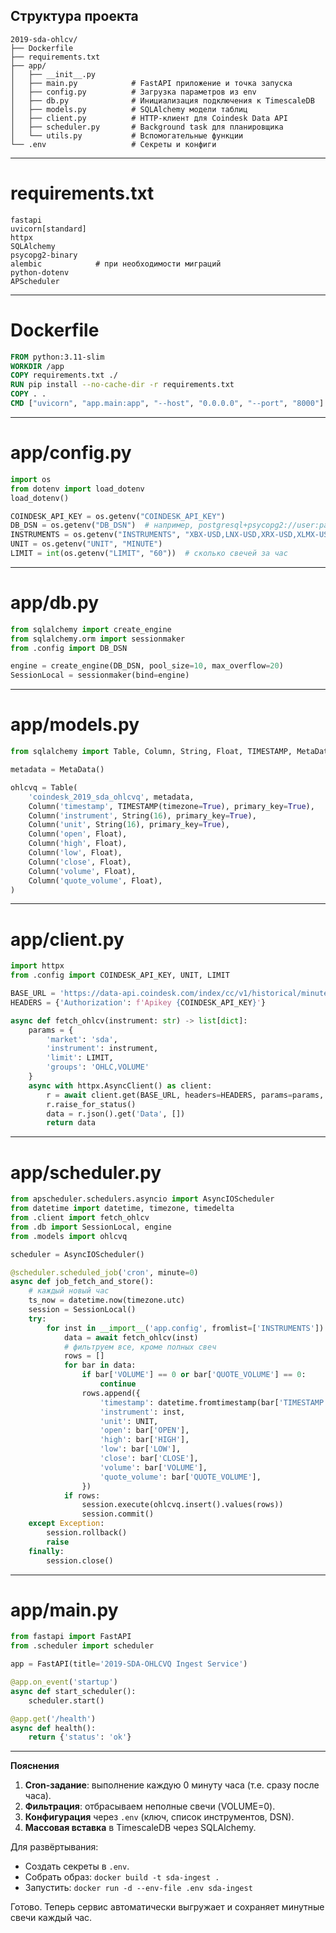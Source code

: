 ## Структура проекта

```
2019-sda-ohlcv/
├── Dockerfile
├── requirements.txt
├── app/
│   ├── __init__.py
│   ├── main.py            # FastAPI приложение и точка запуска
│   ├── config.py          # Загрузка параметров из env
│   ├── db.py              # Инициализация подключения к TimescaleDB
│   ├── models.py          # SQLAlchemy модели таблиц
│   ├── client.py          # HTTP-клиент для Coindesk Data API
│   ├── scheduler.py       # Background task для планировщика
│   └── utils.py           # Вспомогательные функции
└── .env                   # Секреты и конфиги
```

---

# requirements.txt
```
fastapi
uvicorn[standard]
httpx
SQLAlchemy
psycopg2-binary
alembic            # при необходимости миграций
python-dotenv
APScheduler
```  

---

# Dockerfile
```dockerfile
FROM python:3.11-slim
WORKDIR /app
COPY requirements.txt ./
RUN pip install --no-cache-dir -r requirements.txt
COPY . .
CMD ["uvicorn", "app.main:app", "--host", "0.0.0.0", "--port", "8000"]
```  

---

# app/config.py
```python
import os
from dotenv import load_dotenv
load_dotenv()

COINDESK_API_KEY = os.getenv("COINDESK_API_KEY")
DB_DSN = os.getenv("DB_DSN")  # например, postgresql+psycopg2://user:pass@host:5432/dbname
INSTRUMENTS = os.getenv("INSTRUMENTS", "XBX-USD,LNX-USD,XRX-USD,XLMX-USD").split(',')
UNIT = os.getenv("UNIT", "MINUTE")
LIMIT = int(os.getenv("LIMIT", "60"))  # сколько свечей за час
```  

---

# app/db.py
```python
from sqlalchemy import create_engine
from sqlalchemy.orm import sessionmaker
from .config import DB_DSN

engine = create_engine(DB_DSN, pool_size=10, max_overflow=20)
SessionLocal = sessionmaker(bind=engine)
```  

---

# app/models.py
```python
from sqlalchemy import Table, Column, String, Float, TIMESTAMP, MetaData

metadata = MetaData()

ohlcvq = Table(
    'coindesk_2019_sda_ohlcvq', metadata,
    Column('timestamp', TIMESTAMP(timezone=True), primary_key=True),
    Column('instrument', String(16), primary_key=True),
    Column('unit', String(16), primary_key=True),
    Column('open', Float),
    Column('high', Float),
    Column('low', Float),
    Column('close', Float),
    Column('volume', Float),
    Column('quote_volume', Float),
)
```  

---

# app/client.py
```python
import httpx
from .config import COINDESK_API_KEY, UNIT, LIMIT

BASE_URL = 'https://data-api.coindesk.com/index/cc/v1/historical/minutes'
HEADERS = {'Authorization': f'Apikey {COINDESK_API_KEY}'}

async def fetch_ohlcv(instrument: str) -> list[dict]:
    params = {
        'market': 'sda',
        'instrument': instrument,
        'limit': LIMIT,
        'groups': 'OHLC,VOLUME'
    }
    async with httpx.AsyncClient() as client:
        r = await client.get(BASE_URL, headers=HEADERS, params=params, timeout=30)
        r.raise_for_status()
        data = r.json().get('Data', [])
        return data
```  

---

# app/scheduler.py
```python
from apscheduler.schedulers.asyncio import AsyncIOScheduler
from datetime import datetime, timezone, timedelta
from .client import fetch_ohlcv
from .db import SessionLocal, engine
from .models import ohlcvq

scheduler = AsyncIOScheduler()

@scheduler.scheduled_job('cron', minute=0)
async def job_fetch_and_store():
    # каждый новый час
    ts_now = datetime.now(timezone.utc)
    session = SessionLocal()
    try:
        for inst in __import__('app.config', fromlist=['INSTRUMENTS']).INSTRUMENTS:
            data = await fetch_ohlcv(inst)
            # фильтруем все, кроме полных свеч
            rows = []
            for bar in data:
                if bar['VOLUME'] == 0 or bar['QUOTE_VOLUME'] == 0:
                    continue
                rows.append({
                    'timestamp': datetime.fromtimestamp(bar['TIMESTAMP'], timezone.utc),
                    'instrument': inst,
                    'unit': UNIT,
                    'open': bar['OPEN'],
                    'high': bar['HIGH'],
                    'low': bar['LOW'],
                    'close': bar['CLOSE'],
                    'volume': bar['VOLUME'],
                    'quote_volume': bar['QUOTE_VOLUME'],
                })
            if rows:
                session.execute(ohlcvq.insert().values(rows))
                session.commit()
    except Exception:
        session.rollback()
        raise
    finally:
        session.close()
```  

---

# app/main.py
```python
from fastapi import FastAPI
from .scheduler import scheduler

app = FastAPI(title='2019-SDA-OHLCVQ Ingest Service')

@app.on_event('startup')
async def start_scheduler():
    scheduler.start()

@app.get('/health')
async def health():
    return {'status': 'ok'}
```  

---

**Пояснения**
1. **Cron-задание**: выполнение каждую 0 минуту часа (т.е. сразу после часа).  
2. **Фильтрация**: отбрасываем неполные свечи (VOLUME=0).  
3. **Конфигурация** через `.env` (ключ, список инструментов, DSN).  
4. **Массовая вставка** в TimescaleDB через SQLAlchemy.  

Для развёртывания:  
- Создать секреты в `.env`.  
- Собрать образ: `docker build -t sda-ingest .`  
- Запустить: `docker run -d --env-file .env sda-ingest`  

Готово. Теперь сервис автоматически выгружает и сохраняет минутные свечи каждый час.
